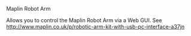 Maplin Robot Arm

Allows you to control the Maplin Robot Arm via a Web GUI. See http://www.maplin.co.uk/p/robotic-arm-kit-with-usb-pc-interface-a37jn
